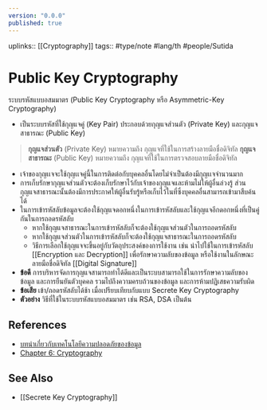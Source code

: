 ```yaml
---
version: "0.0.0"
published: true
---
```

uplinks:: [[Cryptography]]
tags:: #type/note #lang/th #people/Sutida

# Public Key Cryptography
ระบบรหัสแบบอสมมาตร (Public Key Cryptography หรือ Asymmetric-Key Cryptography)
- เป็นระบบรหัสที่ใช้กุญแจคู่ (Key Pair) ประกอบด้วยกุญแจส่วนตัว (Private Key) และกุญแจสาธารณะ (Public Key)
> **กุญแจส่วนตัว** (Private Key) หมายความถึง กุญแจที่ใช้ในการสร้างลายมือชื่อดิจิทัล 
> **กุญแจสาธารณะ** (Public Key) หมายความถึง กุญแจที่ใช้ในการตรวจสอบลายมือชื่อดิจิทัล
- เจ้าของกุญเเจจะใช้กุญเเจคู่นี้ในการติดต่อกับบุคคลอื่นโดยไม่จำเป็นต้องมีกุญเเจจำนวนมาก
- การเก็บรักษากุญแจส่วนตัวจะต้องเก็บรักษาไว้กับเจ้าของกุญแจและห้ามไม่ให้ผู้อื่นล่วงรู้ ส่วนกุญแจสาธารณะนั้นต้องมีการประกาศให้ผู้อื่นรับรู้หรือเก็บไว้ในที่ซึ่งบุคคลอื่นสามารถเข้ามาสืบค้นได้
- ในการเข้ารหัสลับข้อมูลจะต้องใช้กุญแจดอกหนึ่งในการเข้ารหัสลับและใช้กุญแจอีกดอกหนึ่งที่เป็นคู่กันในการถอดรหัสลับ
	- หากใช้กุญแจสาธารณะในการเข้ารหัสลับก็จะต้องใช้กุญแจส่วนตัวในการถอดรหัสลับ  
	- หากใช้กุญแจส่วนตัวในการเข้ารหัสลับก็จะต้องใช้กุญแจสาธารณะในการถอดรหัสลับ 
	- วิธีการเลือกใช้กุญแจจะขึ้นอยู่กับวัตถุประสงค์ของการใช้งาน เช่น นำไปใช้ในการเข้ารหัสลับ [[Encryption และ Decryption]] เพื่อรักษาความลับของข้อมูล หรือใช้งานในลักษณะลายมือชื่อดิจิทัล [[Digital Signature]]
- **ข้อดี** การบริหารจัดการกุญแจสามารถทำได้ดีและเป็นระบบสามารถใช้ในการรักษาความลับของข้อมูล และการยืนยันตัวบุคคล รวมไปถึงความครบถ้วนของข้อมูล และการห้ามปฏิเสธความรับผิด
- **ข้อเสีย** เข้า/ถอดรหัสลับได้ช้า เมื่อเปรียบเทียบกับแบบ Secrete Key Cryptography
- **ตัวอย่าง** วิธีที่ใช้ในระบบรหัสแบบอสมมาตร เช่น RSA, DSA เป็นต้น

## References
- [บทนำเกี่ยวกับเทคโนโลยีความปลอดภัยของข้อมูล](https://www.nrca.go.th/content/02-1.html)
- [Chapter 6: Cryptography](https://sites.google.com/site/suxkarsxnkarraksakhwamplxdphay/chapter-6-cryptography)

## See Also
- [[Secrete Key Cryptography]]


